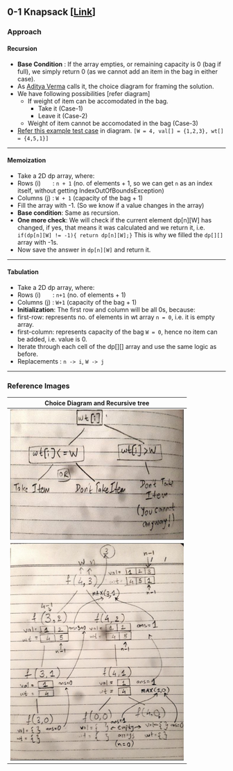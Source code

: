 
## 0-1 Knapsack [[Link](https://www.geeksforgeeks.org/problems/0-1-knapsack-problem0945/1)]

### Approach
#### Recursion
- **Base Condition** : If the array empties, or remaining capacity is 0 (bag if full), we simply return 0 (as we cannot add an item in the bag in either case).
- As [Aditya Verma](https://www.patreon.com/adityaVerma) calls it, the choice diagram for framing the solution.
- We have following possibilities [refer diagram]
  - If weight of item can be accomodated in the bag.
    - Take it (Case-1)
    - Leave it (Case-2)
  - Weight of item cannot be accomodated in the bag (Case-3)
- [Refer this example test case](https://github.com/AKR-2803/DSA-Declassified/blob/main/Problems/Dynamic%20Programming/0-1%20Knapsack/01_Knapsack/readme.md#reference-images) in diagram. `[W = 4, val[] = {1,2,3}, wt[] = {4,5,1}]`
___
#### Memoization
- Take a 2D dp array, where:
 - Rows (i) &nbsp;&nbsp;&nbsp;&nbsp;&nbsp; : `n + 1` (no. of elements + 1, so we can get `n` as an index itself, without getting IndexOutOfBoundsException)
 - Columns (j) : `W + 1` (capacity of the bag + 1)
- Fill the array with -1. (So we know if a value changes in the array)
- **Base condition**: Same as recursion.
- **One more check**: We will check if the current element dp[n][W] has changed, if yes, that means it was calculated and we return it, i.e. `if(dp[n][W] != -1){ return dp[n][W];}` This is why we filled the `dp[][]` array with -1s.
- Now save the answer in `dp[n][W]` and return it.
___

#### Tabulation
- Take a 2D dp array, where:
 - Rows (i) &nbsp;&nbsp;&nbsp;&nbsp;&nbsp; : `n+1` (no. of elements + 1)
 - Columns (j) : `W+1` (capacity of the bag + 1)
- **Initialization**: The first row and column will be all 0s, because:
 - first-row: represents no. of elements in wt array `n = 0`, i.e. it is empty array.
 - first-column: represents capacity of the bag `W = 0`, hence no item can be added, i.e. value is 0.
- Iterate through each cell of the dp[][] array and use the same logic as before. 
- Replacements : `n -> i`, `W -> j`
___
### Reference Images

| Choice Diagram and Recursive tree | 
| ------------------ | 
| <img src="./images/Knapsack01_1.jpg" height="300" width="400" alt="Screenshot"/>  |
| <img src="./images/Knapsack01_2.jpg" height="500" width="400" alt="Screenshot"/>  |
